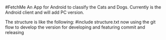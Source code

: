 #FetchMe
An App for Android to classify the Cats and Dogs.
Currently is the Android client and will add PC version.

The structure is like the following:
#include structure.txt
now using the git flow to develop the version for developing and featuring commit and releasing
